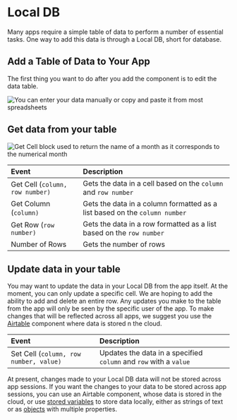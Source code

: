 # Local DB

Many apps require a simple table of data to perform a number of essential tasks. One way to add this data is through a Local DB, short for database.

## Add a Table of Data to Your App

The first thing you want to do after you add the component is to edit the data table.

![You can enter your data manually or copy and paste it from most spreadsheets](.gitbook/assets/screen-shot-2018-12-12-at-5.41.11-pm.png)

## Get data from your table

![Get Cell block used to return the name of a month as it corresponds to the numerical month](.gitbook/assets/screen-shot-2018-12-13-at-2.48.14-pm.png)

| Event | Description |
| :--- | :--- |
| Get Cell \(`column, row number)` | Gets the data in a cell based on the `column` and `row number` |
| Get Column \(`column)` | Gets the data in a column formatted as a list based on the `column number` |
| Get Row \(`row number)` | Gets the data in a row formatted as a list based on the `row number` |
| Number of Rows | Gets the number of rows |

## Update data in your table

You may want to update the data in your Local DB from the app itself. At the moment, you can only update a specific cell. We are hoping to add the ability to add and delete an entire row. Any updates you make to the table from the app will only be seen by the specific user of the app. To make changes that will be reflected across all apps, we suggest you use the [Airtable](spreadsheet.md) component where data is stored n the cloud.

| Event | Description |
| :--- | :--- |
| Set Cell \(`column, row number, value)` | Updates the data in a specified `column` and `row` with a `value` |

At present, changes made to your Local DB data will not be stored across app sessions. If you want the changes to your data to be stored across app sessions, you can use an Airtable component, whose data is stored in the cloud, or use [stored variables](variables.md#stored-variables) to store data locally, either as strings of text or as [objects](objects.md) with multiple properties.

